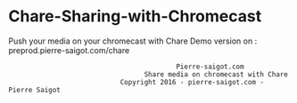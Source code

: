 # Chare-Sharing-with-Chromecast
Push your media on your chromecast with Chare 
Demo version on : preprod.pierre-saigot.com/chare

                                              Pierre-saigot.com
                                      Share media on chromecast with Chare
                                Copyright 2016 - pierre-saigot.com - Pierre Saigot
